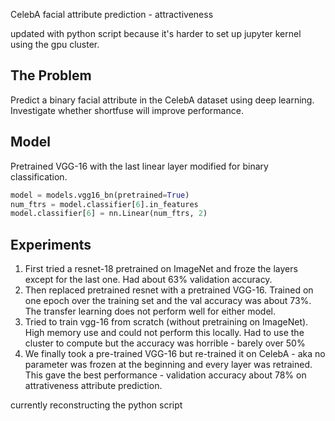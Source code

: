 CelebA facial attribute prediction - attractiveness

updated with python script because it's harder to set up jupyter kernel using the gpu cluster.

## The Problem
Predict a binary facial attribute in the CelebA dataset using deep learning. Investigate whether shortfuse will improve performance.

## Model
Pretrained VGG-16 with the last linear layer modified for binary classification.
```python
model = models.vgg16_bn(pretrained=True)
num_ftrs = model.classifier[6].in_features
model.classifier[6] = nn.Linear(num_ftrs, 2)
```

## Experiments
1. First tried a resnet-18 pretrained on ImageNet and froze the layers except for the last one. Had about 63% validation accuracy. 
2. Then replaced pretrained resnet with a pretrained VGG-16. Trained on one epoch over the training set and the val accuracy was about 73%. The transfer learning does not perform well for either model. 
3. Tried to train vgg-16 from scratch (without pretraining on ImageNet). High memory use and could not perform this locally. Had to use the cluster to compute but the accuracy was horrible - barely over 50%
4. We finally took a pre-trained VGG-16 but re-trained it on CelebA - aka no parameter was frozen at the beginning and every layer was retrained. This gave the best performance - validation accuracy about 78% on attrativeness attribute prediction. 

currently reconstructing the python script